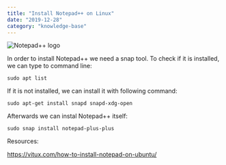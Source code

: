 ```yaml
---
title: "Install Notepad++ on Linux"
date: "2019-12-28"
category: "knowledge-base"
---
```


![](https://i.imgur.com/LVjRiAO.png "Notepad++ logo")

In order to install Notepad++ we need a snap tool. To check if it is installed, we can type to command line:
```
sudo apt list
```

If it is not installed, we can install it with following command:

```
sudo apt-get install snapd snapd-xdg-open
```

Afterwards we can instal Notepad++ itself:
```
sudo snap install notepad-plus-plus
```

Resources:

https://vitux.com/how-to-install-notepad-on-ubuntu/